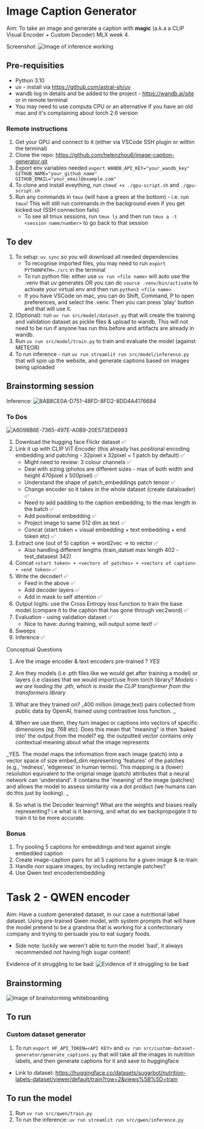 # Image Caption Generator
Aim: To take an image and generate a caption with **magic** (a.k.a a CLIP Visual Encoder + Custom Decoder)
MLX week 4.

Screenshot:
![Image of inference working](https://github.com/user-attachments/assets/ffc784f0-d6f2-4285-a923-1664ea2bc24d)

## Pre-requisities 
- Python 3.10
- uv - install via https://github.com/astral-sh/uv
- wandb log in details and be added to the project - https://wandb.ai/site or in remote terminal 
- You may need to use computa CPU or an alternative if you have an old mac and it's complaining about torch 2.6 version

### Remote instructions
1. Get your GPU and connect to it (either via VSCode SSH plugin or within the terminal)
2. Clone the repo:  https://github.com/helenzhou6/image-caption-generator.git
3. Export env variables needed `export WANDB_API_KEY="your_wandb_key" GITHUB_NAME="your_github_name" GITHUB_EMAIL="your_email@example.com"`
4. To clone and install eveything, run `chmod +x ./gpu-script.sh` and `./gpu-script.sh`
5. Run any commands in `tmux` (will have a green at the bottom) - i.e. run `tmux`! This will still run commands in the background even if you get kicked out (SSH connection fails)
    - To see all tmux sessions, run `tmux ls` and then run `tmux a -t <session name/number>` to go back to that session

## To dev
1. To setup: `uv sync` so you will download all needed dependencies
    - To recognise imported files, you may need to run `export PYTHONPATH=./src` in the terminal
    - To run python file: either use `uv run <file name>` will auto use the .venv that uv generates OR you can do `source .venv/bin/activate` to activate your virtual env and then run `python3 <file name>`
    - If you have VSCode on mac, you can do Shift, Command, P to open preferences, and select the .venv. Then you can press 'play' button and that will use it.
2. (Optional): run `uv run src/model/dataset.py` that will create the training and validation dataset as pickle files & upload to wandb. This will not need to be run if anyone has run this before and artifacts are already in wandb.
3. Run `uv run src/model/train.py` to train and evaluate the model (against METEOR)
4. To run inference - run `uv run streamlit run src/model/inference.py` that will spin up the website, and generate captions based on images being uploaded

## Brainstorming session
Inference:
![8AB8CE0A-D751-48FD-8FD2-8DD4A4176684](https://github.com/user-attachments/assets/02822402-1b06-412a-aed6-67df45cd1a94)

### To Dos
![A6098B6E-7365-497E-A0B9-20E573ED6993](https://github.com/user-attachments/assets/7fa56d04-5c6c-4963-b960-1071c5cd63c2)

1. Download the hugging face Flickr dataset ✅
2. Link it up with CLIP ViT Encoder (this already has positional encoding embedding and patching - 32pixel x 32pixel = 1 patch by default) ✅
    - Might need to review: 3 colour channels ✅
    - Deal with sizing (photos are different sizes - max of both width and height 470pixel x 500pixel) ✅
    - Understand the shape of patch_embeddings patch tensor ✅
    - Change encoder so it takes in the whole dataset (create dataloader) ✅ 
    - Need to add padding to the caption embedding, to the max length in the batch ✅ 
    - Add positional embedding ✅ 
    - Project image to same 512 dim as text ✅ 
    - Concat (start token + visual embedding + text embedding + end token etc) ✅ 
3. Extract one (out of 5) caption -> word2vec -> to vector ✅
    - Also handling different lengths (train_datset max length 402 - test_datasest 342)
4. Concat `<start token> + <vectors of patches> + <vectors of caption> + <end token>` ✅
5. Write the decoder! ✅
    - Feed in the above ✅
    - Add decoder layers ✅
    - Add in mask to self attention ✅
6. Output logits: use the Cross Entropy loss function to train the base model (compare it to the caption that has gone through vec2word) ✅
7. Evaluation - using validation dataset ✅
    - Nice to have: during training, will output some text! ✅
8. Sweeps
9. Inference ✅


Conceptual Questions
1. Are the image encoder & text encoders pre-trained ?
_YES_
   
2. Are they models (i.e .pth files like we would get after training a model) or layers (i.e classes that we would import/use from torch library? 
_Models - we are loading the .pth, which is inside the CLIP transformer from the transformers library_

4. What are they trained on?
_400 million (image,text) pairs collected from public data by OpenAI, trained using contrastive loss function. _
   
6. When we use them, they turn images or captions into vectors of specific dimensions (eg. 768 etc). Does this mean that "meaning" is then 'baked into' the output from the model? eg. the outputted vector contains only contextual meaning about what the image represents

_YES. The model maps the information from each image (patch) into a vector space of size embed_dim representing 'features' of the patches (e.g., 'redness', 'edgeness' in human terms). This mapping is a (lower) resolution equivalent to the original image (patch) attributes that a neural network can 'understand'. It contains the 'meaning' of the image (patches) and allows the model to assess similarity via a dot product (we humans can do this just by looking). _

8. So what is the Decoder learning? What are the weights and biases really representing? i.e what is it learning, and what do we backpropogate it to train it to be more accurate.  

### Bonus 
1. Try pooling 5 captions for embeddings and test against single embedded caption
2. Create image-caption pairs for all 5 captions for a given image & re-train
3. Handle non square images, by including rectangle patches? 
4. Use Qwen text encoder/embedding 

# Task 2 -  QWEN encoder

Aim: Have a custom generated dataset, in our case a nutritional label dataset. Using pre-trained Qwen model, with system prompts that will have the model pretend to be a grandma that is working for a confectionary company and trying to persuade you to eat sugary foods.
- Side note: luckily we weren't able to turn the model 'bad', it always recommended not having high sugar content!

Evidence of it struggling to be bad:
![Evidence of it struggling to be bad](https://github.com/user-attachments/assets/024b93f8-d451-43b0-a214-6d284c9dd7ba)

## Brainstorming
![Image of brainstorming whiteboarding](https://github.com/user-attachments/assets/b64590b9-e036-49e2-b717-eebbdddfb7f0)

## To run
### Custom dataset generator
1. To run `export HF_API_TOKEN=<API KEY>`  and `uv run src/custom-dataset-generator/generate_captions.py` that will take all the images in nutrition labels, and then generate captions for it and save to huggingface
- Link to dataset: https://huggingface.co/datasets/sugarbot/nutrition-labels-dataset/viewer/default/train?row=2&views%5B%5D=train

## To run the model
1. Run `uv run src/qwen/train.py`
2. To run the inference: `uv run streamlit run src/qwen/inference.py`